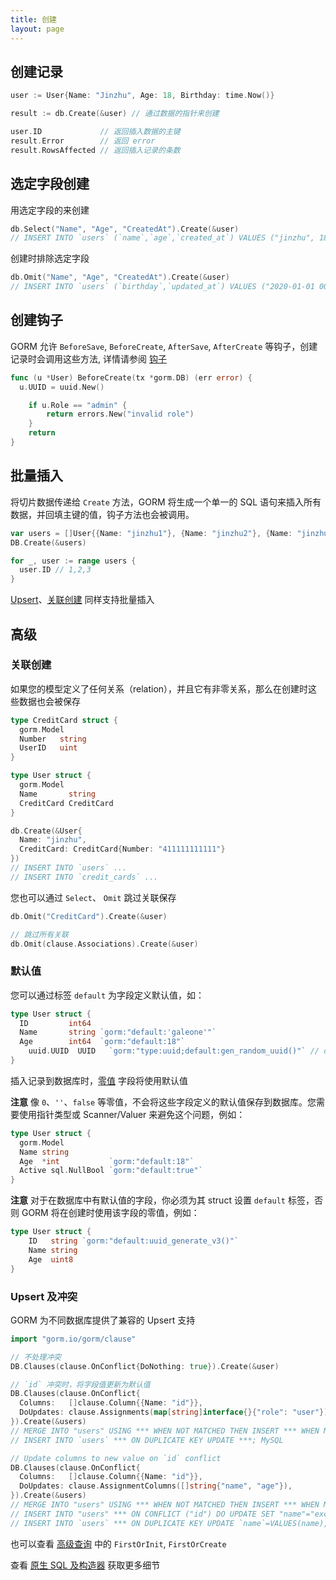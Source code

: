 ```yaml
---
title: 创建
layout: page
---
```


## 创建记录

```go
user := User{Name: "Jinzhu", Age: 18, Birthday: time.Now()}

result := db.Create(&user) // 通过数据的指针来创建

user.ID             // 返回插入数据的主键
result.Error        // 返回 error
result.RowsAffected // 返回插入记录的条数
```

## 选定字段创建

用选定字段的来创建

```go
db.Select("Name", "Age", "CreatedAt").Create(&user)
// INSERT INTO `users` (`name`,`age`,`created_at`) VALUES ("jinzhu", 18, "2020-07-04 11:05:21.775")
```

创建时排除选定字段

```go
db.Omit("Name", "Age", "CreatedAt").Create(&user)
// INSERT INTO `users` (`birthday`,`updated_at`) VALUES ("2020-01-01 00:00:00.000", "2020-07-04 11:05:21.775")
```

## 创建钩子

GORM 允许 `BeforeSave`, `BeforeCreate`, `AfterSave`, `AfterCreate` 等钩子，创建记录时会调用这些方法, 详情请参阅 [钩子](hooks.html)

```go
func (u *User) BeforeCreate(tx *gorm.DB) (err error) {
  u.UUID = uuid.New()

    if u.Role == "admin" {
        return errors.New("invalid role")
    }
    return
}
```

## <span id="batch_insert">批量插入</span>

将切片数据传递给 `Create` 方法，GORM 将生成一个单一的 SQL 语句来插入所有数据，并回填主键的值，钩子方法也会被调用。

```go
var users = []User{{Name: "jinzhu1"}, {Name: "jinzhu2"}, {Name: "jinzhu3"}}
DB.Create(&users)

for _, user := range users {
  user.ID // 1,2,3
}
```

[Upsert](#upsert)、[关联创建](#create_with_associations) 同样支持批量插入

## 高级

### <span id="create_with_associations">关联创建</span>

如果您的模型定义了任何关系（relation），并且它有非零关系，那么在创建时这些数据也会被保存

```go
type CreditCard struct {
  gorm.Model
  Number   string
  UserID   uint
}

type User struct {
  gorm.Model
  Name       string
  CreditCard CreditCard
}

db.Create(&User{
  Name: "jinzhu",
  CreditCard: CreditCard{Number: "411111111111"}
})
// INSERT INTO `users` ...
// INSERT INTO `credit_cards` ...
```

您也可以通过 `Select`、 `Omit` 跳过关联保存

```go
db.Omit("CreditCard").Create(&user)

// 跳过所有关联
db.Omit(clause.Associations).Create(&user)
```

### 默认值

您可以通过标签 `default` 为字段定义默认值，如：

```go
type User struct {
  ID         int64
  Name       string `gorm:"default:'galeone'"`
  Age        int64  `gorm:"default:18"`
    uuid.UUID  UUID   `gorm:"type:uuid;default:gen_random_uuid()"` // db 函数
}
```

插入记录到数据库时，[零值](https://tour.golang.org/basics/12) 字段将使用默认值

**注意** 像 `0`、`''`、`false` 等零值，不会将这些字段定义的默认值保存到数据库。您需要使用指针类型或 Scanner/Valuer 来避免这个问题，例如：

```go
type User struct {
  gorm.Model
  Name string
  Age  *int           `gorm:"default:18"`
  Active sql.NullBool `gorm:"default:true"`
}
```

**注意** 对于在数据库中有默认值的字段，你必须为其 struct 设置 `default` 标签，否则 GORM 将在创建时使用该字段的零值，例如：

```go
type User struct {
    ID   string `gorm:"default:uuid_generate_v3()"`
    Name string
    Age  uint8
}
```

### <span id="upsert">Upsert 及冲突</span>

GORM 为不同数据库提供了兼容的 Upsert 支持

```go
import "gorm.io/gorm/clause"

// 不处理冲突
DB.Clauses(clause.OnConflict{DoNothing: true}).Create(&user)

// `id` 冲突时，将字段值更新为默认值
DB.Clauses(clause.OnConflict{
  Columns:   []clause.Column{{Name: "id"}},
  DoUpdates: clause.Assignments(map[string]interface{}{"role": "user"}),
}).Create(&users)
// MERGE INTO "users" USING *** WHEN NOT MATCHED THEN INSERT *** WHEN MATCHED THEN UPDATE SET ***; SQL Server
// INSERT INTO `users` *** ON DUPLICATE KEY UPDATE ***; MySQL

// Update columns to new value on `id` conflict
DB.Clauses(clause.OnConflict{
  Columns:   []clause.Column{{Name: "id"}},
  DoUpdates: clause.AssignmentColumns([]string{"name", "age"}),
}).Create(&users)
// MERGE INTO "users" USING *** WHEN NOT MATCHED THEN INSERT *** WHEN MATCHED THEN UPDATE SET "name"="excluded"."name"; SQL Server
// INSERT INTO "users" *** ON CONFLICT ("id") DO UPDATE SET "name"="excluded"."name", "age"="excluded"."age"; PostgreSQL
// INSERT INTO `users` *** ON DUPLICATE KEY UPDATE `name`=VALUES(name),`age=VALUES(age); MySQL
```

也可以查看 [高级查询](advanced_query.html) 中的 `FirstOrInit`, `FirstOrCreate`

查看 [原生 SQL 及构造器](sql_builder.html) 获取更多细节

